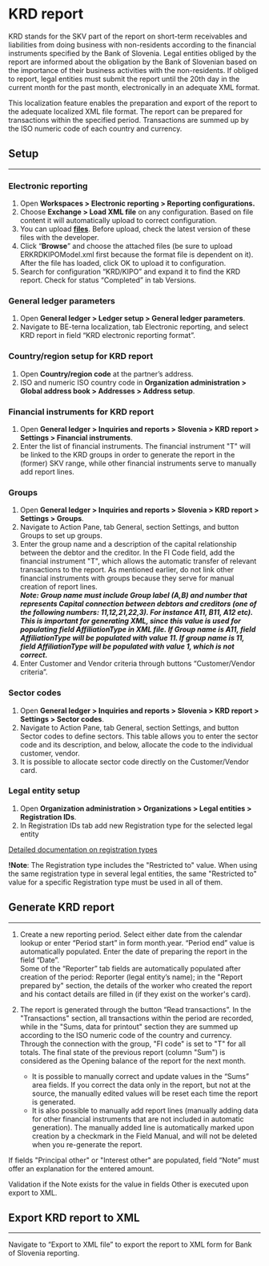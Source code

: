# KRD report

KRD stands for the SKV part of the report on short-term receivables and liabilities from doing business with non-residents according to the financial instruments specified by the Bank of Slovenia. Legal entities obliged by the report are informed about the obligation by the Bank of Slovenian based on the importance of their business activities with the non-residents. If obliged to report, legal entities must submit the report until the 20th day in the current month for the past month, electronically in an adequate XML format.

This localization feature enables the preparation and export of the report to the adequate localized XML file format. The report can be prepared for transactions within the specified period. Transactions are summed up by the ISO numeric code of each country and currency.

## **Setup** 
---

### **Electronic reporting** 

1. Open **Workspaces > Electronic reporting > Reporting configurations.**
2. Choose **Exchange > Load XML file** on any configuration. Based on file content it will automatically upload to correct configuration. 
3. You can upload **[files](KRD.zip)**. Before upload, check the latest version of these files with the developer. 
4. Click “**Browse**” and choose the attached files (be sure to upload ERKRDKIPOModel.xml first because the format file is dependent on it). After the file has loaded, click OK to upload it to configuration. 
5. Search for configuration “KRD/KIPO” and expand it to find the KRD report. Check for status “Completed” in tab Versions. 

### **General ledger parameters** 

1. Open **General ledger > Ledger setup > General ledger parameters**.
2. Navigate to BE-terna localization, tab Electronic reporting, and select KRD report in field “KRD electronic reporting format”. 

### **Country/region setup for KRD report** 

1. Open **Country/region code** at the partner’s address. 
2. ISO and numeric ISO country code in **Organization administration > Global address book > Addresses > Address setup**. 

### **Financial instruments for KRD report** 


1. Open **General ledger > Inquiries and reports > Slovenia > KRD report > Settings > Financial instruments**.
2. Enter the list of financial instruments. The financial instrument "T" will be linked to the KRD groups in order to generate the report in the (former) SKV range, while other financial instruments serve to manually add report lines. 

### **Groups** 

1. Open **General ledger > Inquiries and reports > Slovenia > KRD report > Settings > Groups**.
2. Navigate to Action Pane, tab General, section Settings, and button Groups to set up groups.  
3. Enter the group name and a description of the capital relationship between the debtor and the creditor. In the FI Code field, add the financial instrument "T", which allows the automatic transfer of relevant transactions to the report. As mentioned earlier, do not link other financial instruments with groups because they serve for manual creation of report lines.<br>
_**Note: Group name must include Group label (A,B) and number that represents Capital connection between debtors and creditors (one of the following numbers: 11,12,21,22,3). For instance A11, B11, A12 etc). This is important for generating XML, since this value is used for populating field AffiliationType in XML file. If Group name is A11, field AffiliationType will be populated with value 11. If group name is 11, field AffiliationType will be populated with value 1, which is not correct.**_ 
4. Enter Customer and Vendor criteria through buttons “Customer/Vendor criteria”.  

### **Sector codes** 

1. Open **General ledger > Inquiries and reports > Slovenia > KRD report > Settings > Sector codes**.
2. Navigate to Action Pane, tab General, section Settings, and button Sector codes to define sectors. This table allows you to enter the sector code and its description, and below, allocate the code to the individual customer, vendor. 
3. It is possible to allocate sector code directly on the Customer/Vendor card. 

### **Legal entity setup**

1. Open **Organization administration > Organizations > Legal entities > Registration IDs**.
2. In Registration IDs tab add new Registration type for the selected legal entity 

[Detailed documentation on registration types](/Help/Core-Localization/Company,-Customer-and-Vendor-identification-numbers/Registration-IDs) 

**!Note**: The Registration type includes the "Restricted to" value. When using the same registration type in several legal entities, the same "Restricted to" value for a specific Registration type must be used in all of them. 

## **Generate KRD report** 
---

1. Create a new reporting period. Select either date from the calendar lookup or enter “Period start” in form month.year. “Period end” value is automatically populated. Enter the date of preparing the report in the field “Date”.  
Some of the “Reporter” tab fields are automatically populated after creation of the period: Reporter (legal entity’s name); in the "Report prepared by" section, the details of the worker who created the report and his contact details are filled in (if they exist on the worker's card). 
2. The report is generated through the button “Read transactions”. In the "Transactions" section, all transactions within the period are recorded, while in the "Sums, data for printout" section they are summed up according to the ISO numeric code of the country and currency. Through the connection with the group, "FI code" is set to "T" for all totals. The final state of the previous report (column "Sum") is considered as the Opening balance of the report for the next month. 

   - It is possible to manually correct and update values in the “Sums” area fields. If you correct the data only in the report, but not at the source, the manually edited values will be reset each time the report is generated. 
   - It is also possible to manually add report lines (manually adding data for other financial instruments that are not included in automatic generation). The manually added line is automatically marked upon creation by a checkmark in the Field Manual, and will not be deleted when you re-generate the report. 

If fields "Principal other" or "Interest other" are populated, field “Note” must offer an explanation for the entered amount.  

Validation if the Note exists for the value in fields Other is executed upon export to XML. 

## **Export KRD report to XML** 
---

Navigate to “Export to XML file” to export the report to XML form for Bank of Slovenia reporting. 

